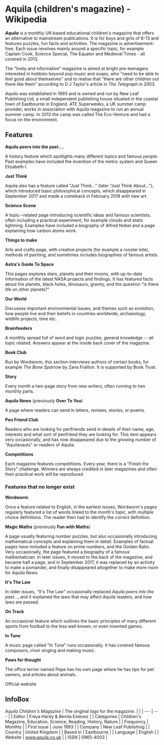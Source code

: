 Aquila (children's magazine) - Wikipedia
========================================

***Aquila*** is a monthly UK-based educational children's magazine that
offers an alternative to mainstream publications. It is for boys and
girls of 8-13 and features puzzles, fun facts and activities. The
magazine is advertisement-free. Each issue revolves mainly around a
specific topic, for example Captain Cook, Science Special, The Equator
and Medieval Times - all covered in 2013.

The "lively and informative" magazine is aimed at bright pre-teenagers
interested in hobbies beyond pop music and soaps, who "need to be able
to feel good about themselves" and to realise that "there are other
children out there like them" according to D J Taylor's article in *The
Telegraph* in 2003.

*Aquila* was established in 1993 and is owned and run by New Leaf
Publishing Ltd, a small independent publishing house situated in the
coastal town of Eastbourne in England. ATE Superweeks, a UK summer camp
provider, works in association with *Aquila* magazine to run an annual
summer camp. In 2012 the camp was called The Eco-Venture and had a focus
on the environment.

Features
--------

**Aquila peers into the past....**

A history feature which spotlights many different topics and famous
people. Past examples have included the invention of the metric system
and Queen Elizabeth I.

**Just Think**

Aquila also has a feature called "Just Think..." (later "Just Think
About..."), which introduced basic philosophical concepts, which
disappeared in September 2017 and made a comeback in February 2018 with
new art.

**Science Scene**

A topic--related page introducing scientific ideas and famous
scientists, often including a practical experiment, for example clouds
and static lightning. Examples have included a biography of Alfred Nobel
and a page explaining how carbon atoms work.

**Things to make**

Arts and crafts page, with creative projects (for example a rooster
kite), methods of painting, and sometimes includes biographies of famous
artists.

**Astra's Guide To Space**

This pages explores stars, planets and their moons, with up-to-date
information of the latest NASA projects and findings. It has featured
facts about the planets, black holes, dinosaurs, gravity, and the
question "is there life on other planets?"

**Our World**

Discusses important environmental issues, and themes such as evolution,
how people live and their beliefs in countries worldwide, archaeology,
wildlife projects, time etc.

**Brainfeeders**

A monthly spread full of word and logic puzzles, general knowledge --
all topic related. Answers appear at the inside back cover of the
magazine.

**Book Club**

Run by Wordworm, this section interviews authors of certain books, for
example *The Bone Sparrow* by Zana Fraillon. It is supported by Book
Trust.

**Story**

Every month a two-page story from new writers, often running to two
monthly parts.

**Aquila News** (previously **Over To You**)

A page where readers can send in letters, reviews, stories, or poems.

**Pen Friend Club**

Readers who are looking for penfriends send in details of their name,
age, interests and what sort of penfriend they are looking for. This
item appears very occasionally, and has now disappeared due to the
growing number of "Aquilanauts" or readers of Aquila.

**Competitions**

Each magazine features competitions. Every year, there is a "Finish the
Story" challenge. Winners are always credited in later magazines and
often their practical work will be reproduced.

### Features that no longer exist

**Wordworm**

Once a feature related to English, in the earliest issues, Wordworm's
pages regularly featured a list of words linked to the month's topic,
with multiple choice definitions. The reader then had to identify the
correct definition.

**Magic Maths** (previously **Fun with Maths**)

A page usually featuring number puzzles, but also occasionally
introducing mathematical concepts and explaining them in detail.
Examples of factual pages have included a feature on prime numbers, and
the Golden Ratio. Very occasionally, the page featured a biography of a
famous mathematician. In later issues, it moved to the back of the
magazine, and became half a page, and in September 2017, it was replaced
by an activity to make a pomander, and finally disappeared altogether to
make more room for *Aquila News*.

**It's The Law**

In older issues, "It's The Law" occasionally replaced *Aquila peers into
the past...*, and it explained the laws that may affect Aquila readers,
and how laws are passed.

**On Track**

An occasional feature which outlines the basic principles of many
different sports from football to the less well known, or even invented
games.

**In Tune**

A music page called "In Tune" runs occasionally. It has covered famous
composers, choir singing and making music.

**Paws for thought**

The office terrier named Pepe has his own page where he has tips for pet
owners, and articles about animals.

Official website

InfoBox
-------

*Aquila Children's Magazine* \| The original logo for the magazine. \|
\| \| --- \| --- \| \| Editor \| Freya Hardy & Benita Estevez \| \|
Categories \| Children's Magazine, Education, Science, Reading, History,
Nature \| \| Frequency \| Monthly \| \| First issue \| June 1993 \| \|
Company \| New Leaf Publishing \| \| Country \| United Kingdom \| \|
Based in \| Eastbourne \| \| Language \| English \| \| Website \|
www.aquila.co.uk \| \| ISSN \| 0965-4003 \|
